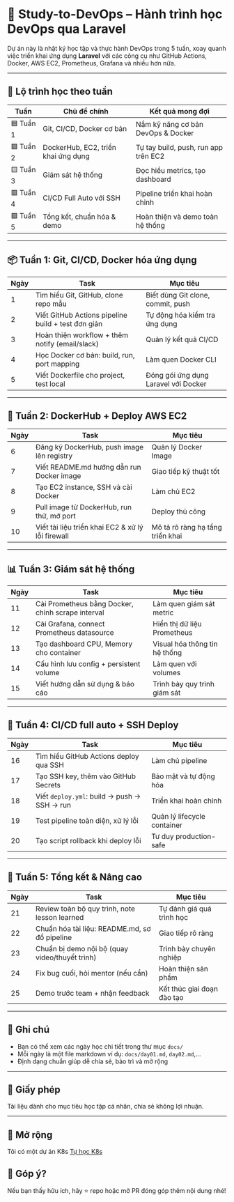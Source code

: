 # 🚀 Study-to-DevOps – Hành trình học DevOps qua Laravel

Dự án này là nhật ký học tập và thực hành DevOps trong 5 tuần, xoay quanh việc triển khai ứng dụng **Laravel** với các công cụ như GitHub Actions, Docker, AWS EC2, Prometheus, Grafana và nhiều hơn nữa.

---

## 📆 Lộ trình học theo tuần

| Tuần | Chủ đề chính                         | Kết quả mong đợi                     |
|------|--------------------------------------|--------------------------------------|
| 🟦 Tuần 1 | Git, CI/CD, Docker cơ bản           | Nắm kỹ năng cơ bản DevOps & Docker   |
| 🟩 Tuần 2 | DockerHub, EC2, triển khai ứng dụng | Tự tay build, push, run app trên EC2 |
| 🟨 Tuần 3 | Giám sát hệ thống                  | Đọc hiểu metrics, tạo dashboard      |
| 🟥 Tuần 4 | CI/CD Full Auto với SSH            | Pipeline triển khai hoàn chỉnh       |
| 🟪 Tuần 5 | Tổng kết, chuẩn hóa & demo          | Hoàn thiện và demo toàn hệ thống     |

---

## 📦 Tuần 1: Git, CI/CD, Docker hóa ứng dụng

| Ngày | Task                                               | Mục tiêu                                 |
|------|----------------------------------------------------|------------------------------------------|
| 1    | Tìm hiểu Git, GitHub, clone repo mẫu               | Biết dùng Git clone, commit, push        |
| 2    | Viết GitHub Actions pipeline build + test đơn giản | Tự động hóa kiểm tra ứng dụng            |
| 3    | Hoàn thiện workflow + thêm notify (email/slack)    | Quản lý kết quả CI/CD                    |
| 4    | Học Docker cơ bản: build, run, port mapping        | Làm quen Docker CLI                      |
| 5    | Viết Dockerfile cho project, test local            | Đóng gói ứng dụng Laravel với Docker     |


---

## 🐳 Tuần 2: DockerHub + Deploy AWS EC2

| Ngày | Task                                                | Mục tiêu                                 |
|------|-----------------------------------------------------|------------------------------------------|
| 6    | Đăng ký DockerHub, push image lên registry          | Quản lý Docker Image                     |
| 7    | Viết README.md hướng dẫn run Docker image           | Giao tiếp kỹ thuật tốt                   |
| 8    | Tạo EC2 instance, SSH và cài Docker                 | Làm chủ EC2                              |
| 9    | Pull image từ DockerHub, run thử, mở port           | Deploy thủ công                          |
| 10   | Viết tài liệu triển khai EC2 & xử lý lỗi firewall   | Mô tả rõ ràng hạ tầng triển khai         |



---

## 📊 Tuần 3: Giám sát hệ thống

| Ngày | Task                                                | Mục tiêu                                 |
|------|-----------------------------------------------------|------------------------------------------|
| 11   | Cài Prometheus bằng Docker, chỉnh scrape interval   | Làm quen giám sát metric                 |
| 12   | Cài Grafana, connect Prometheus datasource          | Hiển thị dữ liệu Prometheus              |
| 13   | Tạo dashboard CPU, Memory cho container             | Visual hóa thông tin hệ thống            |
| 14   | Cấu hình lưu config + persistent volume             | Làm quen với volumes                     |
| 15   | Viết hướng dẫn sử dụng & báo cáo                    | Trình bày quy trình giám sát             |


---

## 🚀 Tuần 4: CI/CD full auto + SSH Deploy

| Ngày | Task                                                | Mục tiêu                                 |
|------|-----------------------------------------------------|------------------------------------------|
| 16   | Tìm hiểu GitHub Actions deploy qua SSH              | Làm chủ pipeline                         |
| 17   | Tạo SSH key, thêm vào GitHub Secrets                | Bảo mật và tự động hóa                   |
| 18   | Viết `deploy.yml`: build → push → SSH → run         | Triển khai hoàn chỉnh                    |
| 19   | Test pipeline toàn diện, xử lý lỗi                  | Quản lý lifecycle container              |
| 20   | Tạo script rollback khi deploy lỗi                  | Tư duy production-safe                   |



---

## 🧪 Tuần 5: Tổng kết & Nâng cao

| Ngày | Task                                                | Mục tiêu                                 |
|------|-----------------------------------------------------|------------------------------------------|
| 21   | Review toàn bộ quy trình, note lesson learned       | Tự đánh giá quá trình học                |
| 22   | Chuẩn hóa tài liệu: README.md, sơ đồ pipeline       | Giao tiếp rõ ràng                        |
| 23   | Chuẩn bị demo nội bộ (quay video/thuyết trình)      | Trình bày chuyên nghiệp                  |
| 24   | Fix bug cuối, hỏi mentor (nếu cần)                  | Hoàn thiện sản phẩm                      |
| 25   | Demo trước team + nhận feedback                     | Kết thúc giai đoạn đào tạo               |



---

## 📘 Ghi chú

- Bạn có thể xem các ngày học chi tiết trong thư mục `docs/`
- Mỗi ngày là một file markdown ví dụ: `docs/day01.md`, `day02.md`,...
- Định dạng chuẩn giúp dễ chia sẻ, bảo trì và mở rộng

---

## 📄 Giấy phép

Tài liệu dành cho mục tiêu học tập cá nhân, chia sẻ không lợi nhuận.

---
## 📘 Mở rộng
Tôi có một dự án K8s 
[Tự học K8s](https://github.com/xina99999/k8s-laravel-monitor.git)

## 💬 Góp ý?

Nếu bạn thấy hữu ích, hãy ⭐ repo hoặc mở PR đóng góp thêm nội dung nhé!
